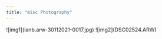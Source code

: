 ```yaml
---
title: "misc Photography"
---
```


<style>
    p.tagline {
        display: none;
    }
</style>

<div markdown="1" id="photography">
![img1](ianb.arw-30112021-0017.jpg)
![img2](DSC02524.ARW)
</div>
